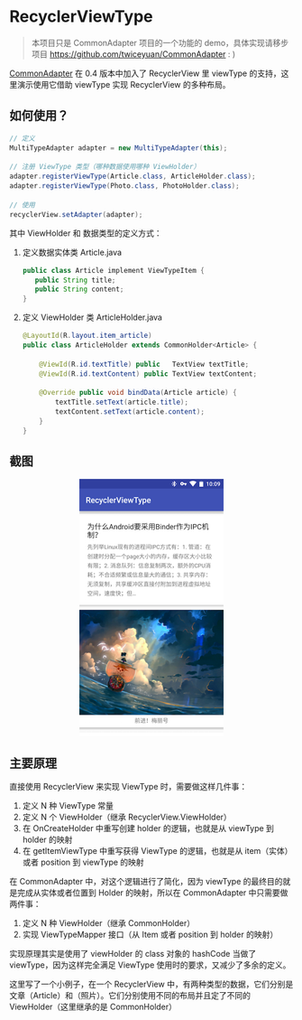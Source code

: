 # RecyclerViewType

> 本项目只是 CommonAdapter 项目的一个功能的 demo，具体实现请移步项目 https://github.com/twiceyuan/CommonAdapter : )

[CommonAdapter](https://github.com/twiceyuan/CommonAdapter) 在 0.4 版本中加入了 RecyclerView 里 viewType 的支持，这里演示使用它借助 viewType 实现 RecyclerView 的多种布局。

## 如何使用？

```Java
// 定义
MultiTypeAdapter adapter = new MultiTypeAdapter(this);

// 注册 ViewType 类型（哪种数据使用哪种 ViewHolder）
adapter.registerViewType(Article.class, ArticleHolder.class);
adapter.registerViewType(Photo.class, PhotoHolder.class);

// 使用
recyclerView.setAdapter(adapter);
```

其中 ViewHolder 和 数据类型的定义方式：

1. 定义数据实体类 Article.java 

    ```java
    public class Article implement ViewTypeItem {
       public String title;
       public String content;
    }
    ```

2. 定义 ViewHolder 类 ArticleHolder.java

    ```java
    @LayoutId(R.layout.item_article)
    public class ArticleHolder extends CommonHolder<Article> {

        @ViewId(R.id.textTitle) public   TextView textTitle;
        @ViewId(R.id.textContent) public TextView textContent;
        
        @Override public void bindData(Article article) {
            textTitle.setText(article.title);
            textContent.setText(article.content);
        }
    }
    ```

## 截图

<p align="center">
  <img src="art/screenshot.png" alt="截图" width="256px">
</p>

## 主要原理

直接使用 RecyclerView 来实现 ViewType 时，需要做这样几件事：

1. 定义 N 种 ViewType 常量
2. 定义 N 个 ViewHolder（继承 RecyclerView.ViewHolder）
3. 在 OnCreateHolder 中重写创建 holder 的逻辑，也就是从 viewType 到 holder 的映射
4. 在 getItemViewType 中重写获得 ViewType 的逻辑，也就是从 item（实体）或者 position 到 viewType 的映射

在 CommonAdapter 中，对这个逻辑进行了简化，因为 viewType 的最终目的就是完成从实体或者位置到 Holder 的映射，所以在 CommonAdapter 中只需要做两件事：

1. 定义 N 种 ViewHolder（继承 CommonHolder<ViewTypeItem>）
2. 实现 ViewTypeMapper 接口（从 Item 或者 position 到 holder 的映射）

实现原理其实是使用了 viewHolder 的 class 对象的 hashCode 当做了 viewType，因为这样完全满足 ViewType 使用时的要求，又减少了多余的定义。

这里写了一个小例子，在一个 RecyclerView 中，有两种类型的数据，它们分别是文章（Article）和（照片）。它们分别使用不同的布局并且定了不同的 ViewHolder（这里继承的是 CommonHolder）
